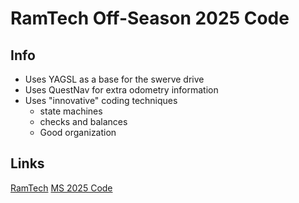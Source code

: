 # RamTech Off-Season 2025 Code

## Info
- Uses YAGSL as a base for the swerve drive
- Uses QuestNav for extra odometry information
- Uses "innovative" coding techniques
  - state machines
  - checks and balances
  - Good organization
## Links
[RamTech](https://ramtech59.com)
[MS 2025 Code](https://github.com/L13V/2025_59_V2)
